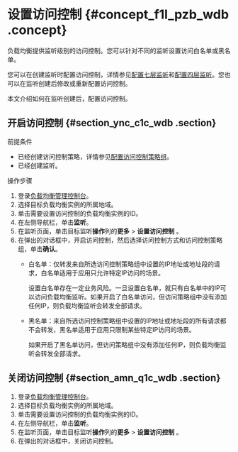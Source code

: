 # 设置访问控制 {#concept_f1l_pzb_wdb .concept}

负载均衡提供监听级别的访问控制。您可以针对不同的监听设置访问白名单或黑名单。

您可以在创建监听时配置访问控制，详情参见[配置七层监听](cn.zh-CN/用户指南/监听/七层监听/配置七层监听.md#)和[配置四层监听](cn.zh-CN/用户指南/监听/四层监听/配置四层监听.md#)。您也可以在监听创建后修改或重新配置访问控制。

本文介绍如何在监听创建后，配置访问控制。

## 开启访问控制 {#section_ync_c1c_wdb .section}

前提条件

-   已经创建访问控制策略，详情参见[配置访问控制策略组](cn.zh-CN/用户指南/访问控制/配置访问控制策略组.md#)。
-   已经创建监听。

操作步骤

1.  登录[负载均衡管理控制台](http://slbnew.console.aliyun.com/#/list/cn-beijing)。
2.  选择目标负载均衡实例的所属地域。
3.  单击需要设置访问控制的负载均衡实例的ID。
4.  在左侧导航栏，单击**监听**。
5.  在监听页面，单击目标监听**操作**列的**更多** \> **设置访问控制** 。
6.  在弹出的对话框中，开启访问控制，然后选择访问控制方式和访问控制策略组，单击**确认**。
    -   白名单：仅转发来自所选访问控制策略组中设置的IP地址或地址段的请求，白名单适用于应用只允许特定IP访问的场景。

        设置白名单存在一定业务风险。一旦设置白名单，就只有白名单中的IP可以访问负载均衡监听。如果开启了白名单访问，但访问策略组中没有添加任何IP，则负载均衡监听会转发全部请求。

    -   黑名单：来自所选访问控制策略组中设置的IP地址或地址段的所有请求都不会转发，黑名单适用于应用只限制某些特定IP访问的场景。

        如果开启了黑名单访问，但访问策略组中没有添加任何IP，则负载均衡监听会转发全部请求。


## 关闭访问控制 {#section_amn_q1c_wdb .section}

1.  登录[负载均衡管理控制台](http://slbnew.console.aliyun.com/#/list/cn-beijing)。
2.  选择目标负载均衡实例的所属地域。
3.  单击需要设置访问控制的负载均衡实例的ID。
4.  在左侧导航栏，单击**监听**。
5.  在监听页面，单击目标监听**操作**列的**更多** \> **设置访问控制** 。
6.  在弹出的对话框中，关闭访问控制。

